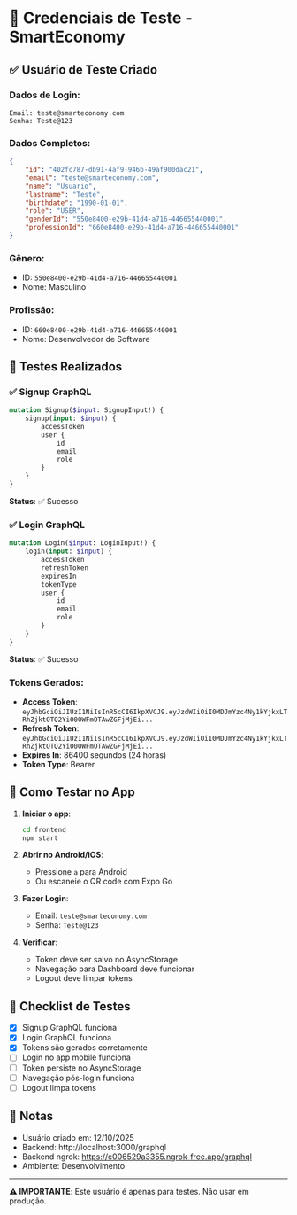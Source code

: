# 🔐 Credenciais de Teste - SmartEconomy

## ✅ Usuário de Teste Criado

### Dados de Login:

```
Email: teste@smarteconomy.com
Senha: Teste@123
```

### Dados Completos:

```json
{
    "id": "402fc787-db91-4af9-946b-49af900dac21",
    "email": "teste@smarteconomy.com",
    "name": "Usuario",
    "lastname": "Teste",
    "birthdate": "1990-01-01",
    "role": "USER",
    "genderId": "550e8400-e29b-41d4-a716-446655440001",
    "professionId": "660e8400-e29b-41d4-a716-446655440001"
}
```

### Gênero:

-   ID: `550e8400-e29b-41d4-a716-446655440001`
-   Nome: Masculino

### Profissão:

-   ID: `660e8400-e29b-41d4-a716-446655440001`
-   Nome: Desenvolvedor de Software

## 🧪 Testes Realizados

### ✅ Signup GraphQL

```graphql
mutation Signup($input: SignupInput!) {
    signup(input: $input) {
        accessToken
        user {
            id
            email
            role
        }
    }
}
```

**Status**: ✅ Sucesso

### ✅ Login GraphQL

```graphql
mutation Login($input: LoginInput!) {
    login(input: $input) {
        accessToken
        refreshToken
        expiresIn
        tokenType
        user {
            id
            email
            role
        }
    }
}
```

**Status**: ✅ Sucesso

### Tokens Gerados:

-   **Access Token**: `eyJhbGciOiJIUzI1NiIsInR5cCI6IkpXVCJ9.eyJzdWIiOiI0MDJmYzc4Ny1kYjkxLTRhZjktOTQ2Yi00OWFmOTAwZGFjMjEi...`
-   **Refresh Token**: `eyJhbGciOiJIUzI1NiIsInR5cCI6IkpXVCJ9.eyJzdWIiOiI0MDJmYzc4Ny1kYjkxLTRhZjktOTQ2Yi00OWFmOTAwZGFjMjEi...`
-   **Expires In**: 86400 segundos (24 horas)
-   **Token Type**: Bearer

## 📱 Como Testar no App

1. **Iniciar o app**:

    ```bash
    cd frontend
    npm start
    ```

2. **Abrir no Android/iOS**:

    - Pressione `a` para Android
    - Ou escaneie o QR code com Expo Go

3. **Fazer Login**:

    - Email: `teste@smarteconomy.com`
    - Senha: `Teste@123`

4. **Verificar**:
    - Token deve ser salvo no AsyncStorage
    - Navegação para Dashboard deve funcionar
    - Logout deve limpar tokens

## 🎯 Checklist de Testes

-   [x] Signup GraphQL funciona
-   [x] Login GraphQL funciona
-   [x] Tokens são gerados corretamente
-   [ ] Login no app mobile funciona
-   [ ] Token persiste no AsyncStorage
-   [ ] Navegação pós-login funciona
-   [ ] Logout limpa tokens

## 📝 Notas

-   Usuário criado em: 12/10/2025
-   Backend: http://localhost:3000/graphql
-   Backend ngrok: https://c006529a3355.ngrok-free.app/graphql
-   Ambiente: Desenvolvimento

---

**⚠️ IMPORTANTE**: Este usuário é apenas para testes. Não usar em produção.
